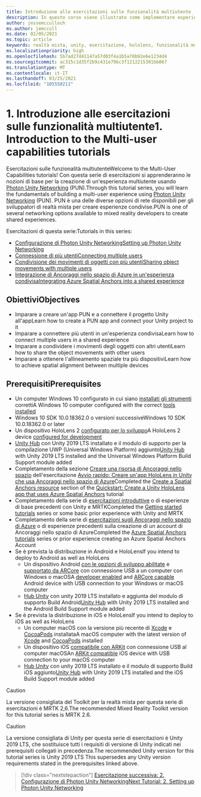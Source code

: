 ```yaml
---
title: Introduzione alle esercitazioni sulle funzionalità multiutente
description: In questo corso viene illustrato come implementare esperienze multiutente condivise in un'applicazione HoloLens 2.
author: jessemcculloch
ms.author: jemccull
ms.date: 02/05/2021
ms.topic: article
keywords: realtà mista, unity, esercitazione, hololens, funzionalità multiutente, Photon, MRTK, mixed reality toolkit, UWP, ancoraggi nello spazio di Azure
ms.localizationpriority: high
ms.openlocfilehash: 5b7ad27d41147a57d03f4a1b5a78b92e6e1234d4
ms.sourcegitcommit: ac315c1d35f2b9c431e79bc3f1212215301bb867
ms.translationtype: MT
ms.contentlocale: it-IT
ms.lasthandoff: 03/25/2021
ms.locfileid: "105550211"
---
```

# <a name="1-introduction-to-the-multi-user-capabilities-tutorials"></a><span data-ttu-id="b8a28-104">1. Introduzione alle esercitazioni sulle funzionalità multiutente</span><span class="sxs-lookup"><span data-stu-id="b8a28-104">1. Introduction to the Multi-user capabilities tutorials</span></span>

<span data-ttu-id="b8a28-105">Esercitazioni sulle funzionalità multiutente</span><span class="sxs-lookup"><span data-stu-id="b8a28-105">Welcome to the Multi-User Capabilities tutorials!</span></span> <span data-ttu-id="b8a28-106">Con questa serie di esercitazioni si apprenderanno le nozioni di base per la creazione di un'esperienza multiutente usando <a href="https://www.photonengine.com/PUN" target="_blank">Photon Unity Networking</a> (PUN).</span><span class="sxs-lookup"><span data-stu-id="b8a28-106">Through this tutorial series, you will learn the fundamentals of building a multi-user experience using <a href="https://www.photonengine.com/PUN" target="_blank">Photon Unity Networking</a> (PUN).</span></span> <span data-ttu-id="b8a28-107">PUN è una delle diverse opzioni di rete disponibili per gli sviluppatori di realtà mista per creare esperienze condivise.</span><span class="sxs-lookup"><span data-stu-id="b8a28-107">PUN is one of several networking options available to mixed reality developers to create shared experiences.</span></span>

<span data-ttu-id="b8a28-108">Esercitazioni di questa serie:</span><span class="sxs-lookup"><span data-stu-id="b8a28-108">Tutorials in this series:</span></span>

* [<span data-ttu-id="b8a28-109">Configurazione di Photon Unity Networking</span><span class="sxs-lookup"><span data-stu-id="b8a28-109">Setting up Photon Unity Networking</span></span>](mr-learning-sharing-02.md)
* [<span data-ttu-id="b8a28-110">Connessione di più utenti</span><span class="sxs-lookup"><span data-stu-id="b8a28-110">Connecting multiple users</span></span>](mr-learning-sharing-03.md)
* [<span data-ttu-id="b8a28-111">Condivisione dei movimenti di oggetti con più utenti</span><span class="sxs-lookup"><span data-stu-id="b8a28-111">Sharing object movements with multiple users</span></span>](mr-learning-sharing-04.md)
* [<span data-ttu-id="b8a28-112">Integrazione di Ancoraggi nello spazio di Azure in un'esperienza condivisa</span><span class="sxs-lookup"><span data-stu-id="b8a28-112">Integrating Azure Spatial Anchors into a shared experience</span></span>](mr-learning-sharing-05.md)

## <a name="objectives"></a><span data-ttu-id="b8a28-113">Obiettivi</span><span class="sxs-lookup"><span data-stu-id="b8a28-113">Objectives</span></span>

* <span data-ttu-id="b8a28-114">Imparare a creare un'app PUN e a connettere il progetto Unity all'app</span><span class="sxs-lookup"><span data-stu-id="b8a28-114">Learn how to create a PUN app and connect your Unity project to it</span></span>
* <span data-ttu-id="b8a28-115">Imparare a connettere più utenti in un'esperienza condivisa</span><span class="sxs-lookup"><span data-stu-id="b8a28-115">Learn how to connect multiple users in a shared experience</span></span>
* <span data-ttu-id="b8a28-116">Imparare a condividere i movimenti degli oggetti con altri utenti</span><span class="sxs-lookup"><span data-stu-id="b8a28-116">Learn how to share the object movements with other users</span></span>
* <span data-ttu-id="b8a28-117">Imparare a ottenere l'allineamento spaziale tra più dispositivi</span><span class="sxs-lookup"><span data-stu-id="b8a28-117">Learn how to achieve spatial alignment between multiple devices</span></span>

## <a name="prerequisites"></a><span data-ttu-id="b8a28-118">Prerequisiti</span><span class="sxs-lookup"><span data-stu-id="b8a28-118">Prerequisites</span></span>

* <span data-ttu-id="b8a28-119">Un computer Windows 10 configurato in cui siano [installati gli strumenti](../../install-the-tools.md) corretti</span><span class="sxs-lookup"><span data-stu-id="b8a28-119">A Windows 10 computer configured with the correct [tools installed](../../install-the-tools.md)</span></span>
* <span data-ttu-id="b8a28-120">Windows 10 SDK 10.0.18362.0 o versioni successive</span><span class="sxs-lookup"><span data-stu-id="b8a28-120">Windows 10 SDK 10.0.18362.0 or later</span></span>
* <span data-ttu-id="b8a28-121">Un dispositivo HoloLens 2 [configurato per lo sviluppo](../../platform-capabilities-and-apis/using-visual-studio.md#enabling-developer-mode)</span><span class="sxs-lookup"><span data-stu-id="b8a28-121">A HoloLens 2 device [configured for development](../../platform-capabilities-and-apis/using-visual-studio.md#enabling-developer-mode)</span></span>
* <span data-ttu-id="b8a28-122"><a href="https://docs.unity3d.com/Manual/GettingStartedInstallingHub.html" target="_blank">Unity Hub</a> con Unity 2019 LTS installato e il modulo di supporto per la compilazione UWP (Universal Windows Platform) aggiunto</span><span class="sxs-lookup"><span data-stu-id="b8a28-122"><a href="https://docs.unity3d.com/Manual/GettingStartedInstallingHub.html" target="_blank">Unity Hub</a> with Unity 2019 LTS installed and the Universal Windows Platform Build Support module added</span></span>
* <span data-ttu-id="b8a28-123">Completamento della sezione [Creare una risorsa di Ancoraggi nello spazio](/azure/spatial-anchors/quickstarts/get-started-unity-hololens#create-a-spatial-anchors-resource) dell'esercitazione [Avvio rapido: Creare un'app HoloLens in Unity che usa Ancoraggi nello spazio di Azure](/azure/spatial-anchors/quickstarts/get-started-unity-hololens)</span><span class="sxs-lookup"><span data-stu-id="b8a28-123">Completed the [Create a Spatial Anchors resource](/azure/spatial-anchors/quickstarts/get-started-unity-hololens#create-a-spatial-anchors-resource) section of the [Quickstart: Create a Unity HoloLens app that uses Azure Spatial Anchors](/azure/spatial-anchors/quickstarts/get-started-unity-hololens) tutorial</span></span>
* <span data-ttu-id="b8a28-124">Completamento della serie di [esercitazioni introduttive](mr-learning-base-01.md) o di esperienze di base precedenti con Unity e MRTK</span><span class="sxs-lookup"><span data-stu-id="b8a28-124">Completed the [Getting started tutorials](mr-learning-base-01.md) series or some basic prior experience with Unity and MRTK</span></span>
* <span data-ttu-id="b8a28-125">Completamento della serie di [esercitazioni sugli Ancoraggi nello spazio di Azure](mr-learning-asa-01.md) o di esperienze precedenti sulla creazione di un account di Ancoraggi nello spazio di Azure</span><span class="sxs-lookup"><span data-stu-id="b8a28-125">Completed the [Azure Spatial Anchors tutorials](mr-learning-asa-01.md) series or prior experience creating an Azure Spatial Anchors Account</span></span>
* <span data-ttu-id="b8a28-126">Se è prevista la distribuzione in Android e HoloLens</span><span class="sxs-lookup"><span data-stu-id="b8a28-126">If you intend to deploy to Android as well as HoloLens</span></span>
  * <span data-ttu-id="b8a28-127">Un dispositivo Android <a href="https://developer.android.com/studio/debug/dev-options" target="_blank">con le opzioni di sviluppo abilitate</a> e <a href="https://developers.google.com/ar/discover/supported-devices" target="_blank">supportato da ARCore</a> con connessione USB a un computer con Windows o macOS</span><span class="sxs-lookup"><span data-stu-id="b8a28-127">A <a href="https://developer.android.com/studio/debug/dev-options" target="_blank">developer enabled</a> and <a href="https://developers.google.com/ar/discover/supported-devices" target="_blank">ARCore capable</a> Android device with USB connection to your Windows or macOS computer</span></span>
  * <span data-ttu-id="b8a28-128"><a href="https://docs.unity3d.com/Manual/GettingStartedInstallingHub.html" target="_blank">Hub Unity</a> con unity 2019 LTS installato e aggiunta del modulo di supporto Build Android</span><span class="sxs-lookup"><span data-stu-id="b8a28-128"><a href="https://docs.unity3d.com/Manual/GettingStartedInstallingHub.html" target="_blank">Unity Hub</a> with Unity 2019 LTS installed and the Android Build Support module added</span></span>
* <span data-ttu-id="b8a28-129">Se è prevista la distribuzione in iOS e HoloLens</span><span class="sxs-lookup"><span data-stu-id="b8a28-129">If you intend to deploy to iOS as well as HoloLens</span></span>
  * <span data-ttu-id="b8a28-130">Un computer macOS con la versione più recente di <a href="https://geo.itunes.apple.com/us/app/xcode/id497799835?mt=12" target="_blank">Xcode</a> e <a href="https://cocoapods.org" target="_blank">CocoaPods</a> installata</span><span class="sxs-lookup"><span data-stu-id="b8a28-130">A macOS computer with the latest version of <a href="https://geo.itunes.apple.com/us/app/xcode/id497799835?mt=12" target="_blank">Xcode</a> and <a href="https://cocoapods.org" target="_blank">CocoaPods</a> installed</span></span>
  * <span data-ttu-id="b8a28-131">Un dispositivo iOS <a href="https://developer.apple.com/documentation/arkit/verifying_device_support_and_user_permission" target="_blank">compatibile con ARKit</a> con connessione USB al computer macOS</span><span class="sxs-lookup"><span data-stu-id="b8a28-131">An <a href="https://developer.apple.com/documentation/arkit/verifying_device_support_and_user_permission" target="_blank">ARKit compatible</a> iOS device with USB connection to your macOS computer</span></span>
  * <span data-ttu-id="b8a28-132"><a href="https://docs.unity3d.com/Manual/GettingStartedInstallingHub.html" target="_blank">Hub Unity</a> con unity 2019 LTS installato e il modulo di supporto Build iOS aggiunto</span><span class="sxs-lookup"><span data-stu-id="b8a28-132"><a href="https://docs.unity3d.com/Manual/GettingStartedInstallingHub.html" target="_blank">Unity Hub</a> with Unity 2019 LTS installed and the iOS Build Support module added</span></span>

> [!CAUTION]
> <span data-ttu-id="b8a28-133">La versione consigliata del Toolkit per la realtà mista per questa serie di esercitazioni è MRTK 2,6.</span><span class="sxs-lookup"><span data-stu-id="b8a28-133">The recommended Mixed Reality Toolkit version for this tutorial series is MRTK 2.6.</span></span>

> [!CAUTION]
> <span data-ttu-id="b8a28-134">La versione consigliata di Unity per questa serie di esercitazioni è Unity 2019 LTS, che sostituisce tutti i requisiti di versione di Unity indicati nei prerequisiti collegati in precedenza.</span><span class="sxs-lookup"><span data-stu-id="b8a28-134">The recommended Unity version for this tutorial series is Unity 2019 LTS This supersedes any Unity version requirements stated in the prerequisites linked above.</span></span>

> [!div class="nextstepaction"]
> [<span data-ttu-id="b8a28-135">Esercitazione successiva: 2. Configurazione di Photon Unity Networking</span><span class="sxs-lookup"><span data-stu-id="b8a28-135">Next Tutorial: 2. Setting up Photon Unity Networking</span></span>](mr-learning-sharing-02.md)